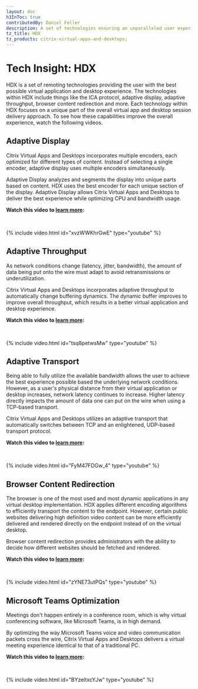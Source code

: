 ```yaml
---
layout: doc
h3InToc: true
contributedBy: Daniel Feller
description: A set of technologies ensuring an unparalleled user experience when accessing virtual Windows/Linux applications and desktops.
tz_title: HDX
tz_products: citrix-virtual-apps-and-desktops;
---
```

# Tech Insight: HDX

HDX is a set of remoting technologies providing the user with the best possible virtual application and desktop experience. The technologies within HDX include things like the ICA protocol, adaptive display, adaptive throughput, browser content redirection and more. Each technology within HDX focuses on a unique part of the overall virtual app and desktop session delivery approach. To see how these capabilities improve the overall experience, watch the following videos.

## Adaptive Display

Citrix Virtual Apps and Desktops incorporates multiple encoders, each optimized for different types of content. Instead of selecting a single encoder, adaptive display uses multiple encoders simultaneously.

Adaptive Display analyzes and segments the display into unique parts based on content. HDX uses the best encoder for each unique section of the display. Adaptive Display allows Citrix Virtual Apps and Desktops to deliver the best experience while optimizing CPU and bandwidth usage.

**Watch this video to [learn more](https://www.youtube.com/watch?v=xvzWWKhrGwE):**

&nbsp;

{% include video.html id="xvzWWKhrGwE" type="youtube" %}

## Adaptive Throughput

As network conditions change (latency, jitter, bandwidth), the amount of data being put onto the wire must adapt to avoid retransmissions or underutilization.

Citrix Virtual Apps and Desktops incorporates adaptive throughput to automatically change buffering dynamics. The dynamic buffer improves to improve overall throughput, which results in a better virtual application and desktop experience.

**Watch this video to [learn more](https://www.youtube.com/watch?v=tsq8petwsMw):**

&nbsp;

{% include video.html id="tsq8petwsMw" type="youtube" %}

## Adaptive Transport

Being able to fully utilize the available bandwidth allows the user to achieve the best experience possible based the underlying network conditions. However, as a user's physical distance from their virtual application or desktop increases, network latency continues to increase. Higher latency directly impacts the amount of data one can put on the wire when using a TCP-based transport.

Citrix Virtual Apps and Desktops utilizes an adaptive transport that automatically switches between TCP and an enlightened, UDP-based transport protocol.

**Watch this video to [learn more](https://www.youtube.com/watch?v=FyM47FDGw_4):**

&nbsp;

{% include video.html id="FyM47FDGw_4" type="youtube" %}

## Browser Content Redirection

The browser is one of the most used and most dynamic applications in any virtual desktop implementation. HDX applies different encoding algorithms to efficiently transport the content to the endpoint. However, certain public websites delivering high definition video content can be more efficiently delivered and rendered directly on the endpoint instead of on the virtual desktop.

Browser content redirection provides administrators with the ability to decide how different websites should be fetched and rendered.

**Watch this video to [learn more](https://www.youtube.com/watch?v=zYNE73utPQs):**

&nbsp;

{% include video.html id="zYNE73utPQs" type="youtube" %}

## Microsoft Teams Optimization

Meetings don't happen entirely in a conference room, which is why virtual conferencing software, like Microsoft Teams, is in high demand.

By optimizing the way Microsoft Teams voice and video communication packets cross the wire, Citrix Virtual Apps and Desktops delivers a virtual meeting experience identical to that of a traditional PC.

**Watch this video to [learn more](https://www.youtube.com/watch?v=BYzeltxcYJw):**

&nbsp;

{% include video.html id="BYzeltxcYJw" type="youtube" %}
